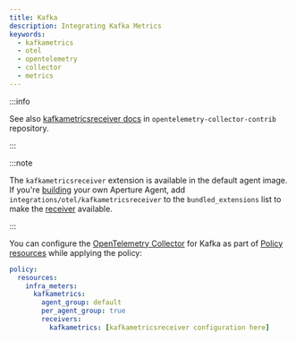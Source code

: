 ```yaml
---
title: Kafka
description: Integrating Kafka Metrics
keywords:
  - kafkametrics
  - otel
  - opentelemetry
  - collector
  - metrics
---
```


:::info

See also [kafkametricsreceiver docs][receiver] in
`opentelemetry-collector-contrib` repository.

:::

:::note

The `kafkametricsreceiver` extension is available in the default agent image. If
you're [building][build] your own Aperture Agent, add
`integrations/otel/kafkametricsreceiver` to the `bundled_extensions` list to
make the [receiver][receiver] available.

:::

You can configure the [OpenTelemetry Collector][opentelemetry-collector] for
Kafka as part of [Policy resources][policy-resources] while applying the policy:

```yaml
policy:
  resources:
    infra_meters:
      kafkametrics:
        agent_group: default
        per_agent_group: true
        receivers:
          kafkametrics: [kafkametricsreceiver configuration here]
```

[build]: /reference/aperture-cli/aperturectl/build/agent/agent.md
[receiver]:
  https://github.com/open-telemetry/opentelemetry-collector-contrib/tree/main/receiver/kafkametricsreceiver
[opentelemetry-collector]: /reference/configuration/spec.md#telemetry-collector
[policy-resources]: /reference/configuration/spec.md#resources
